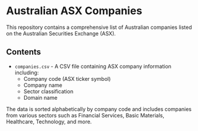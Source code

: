 # Australian ASX Companies

This repository contains a comprehensive list of Australian companies listed on the Australian Securities Exchange (ASX).

## Contents

- `companies.csv` - A CSV file containing ASX company information including:
  - Company code (ASX ticker symbol)
  - Company name
  - Sector classification
  - Domain name

The data is sorted alphabetically by company code and includes companies from various sectors such as Financial Services, Basic Materials, Healthcare, Technology, and more.
